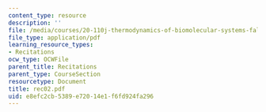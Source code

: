 ```yaml
---
content_type: resource
description: ''
file: /media/courses/20-110j-thermodynamics-of-biomolecular-systems-fall-2005/e8efc2cb5389e72014e1f6fd924fa296_rec02.pdf
file_type: application/pdf
learning_resource_types:
- Recitations
ocw_type: OCWFile
parent_title: Recitations
parent_type: CourseSection
resourcetype: Document
title: rec02.pdf
uid: e8efc2cb-5389-e720-14e1-f6fd924fa296
---
```

